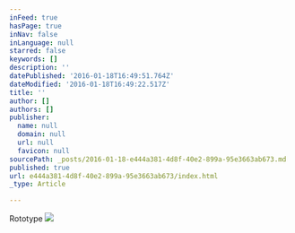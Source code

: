 ```yaml
---
inFeed: true
hasPage: true
inNav: false
inLanguage: null
starred: false
keywords: []
description: ''
datePublished: '2016-01-18T16:49:51.764Z'
dateModified: '2016-01-18T16:49:22.517Z'
title: ''
author: []
authors: []
publisher:
  name: null
  domain: null
  url: null
  favicon: null
sourcePath: _posts/2016-01-18-e444a381-4d8f-40e2-899a-95e3663ab673.md
published: true
url: e444a381-4d8f-40e2-899a-95e3663ab673/index.html
_type: Article

---
```

Rototype
![](https://the-grid-user-content.s3-us-west-2.amazonaws.com/fe984250-b373-4462-9279-ec33a21dc79c.jpg)